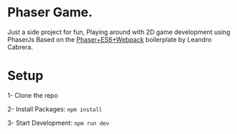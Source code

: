 # Phaser Game.
Just a side project for fun, Playing around with 2D game development using PhaserJs
Based on the [Phaser+ES6+Webpack](https://github.com/lean/phaser-es6-webpack) boilerplate by Leandro Cabrera.

# Setup
1- Clone the repo

2- Install Packages:
  ```npm install``` 
  
3- Start Development:
  ```npm run dev```
